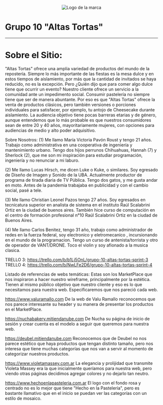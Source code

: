 <p align="center">
  <img src="https://github.com/christianpazos/grupo_10_altastortas/blob/main/public/img/LOGO%20TRANSPARENTE%20G10.png" alt="Logo de la marca"/>
</p>

# **Grupo 10 "Altas Tortas"**
---
# **Sobre el Sitio:**

"Altas Tortas" ofrece una amplia variedad de productos del mundo de la repostería. 
Siempre lo más importante de las fiestas es la mesa dulce y en estos tiempos de aislamiento, por más que
la cantidad de invitados se haya reducido, no es la excepción. Pero ¿Quién dijo que para comer algo dulce tiene que ocurrir un evento?
Nuestro cliente ofrece un servicio a la comunidad ante un impedimento social. Consumir pastelería no siempre tiene
que ser de manera abuntante. Por eso es que "Altas Tortas" ofrece  la venta de productos clásicos, pero también versiones o porciones 
individuales para satisfacer, por ejemplo, tu antojo de Cheesecake durante aislamiento. 
La audiencia objetivo tiene pocas barreras etarias y de género, aunque entendemos que lo más probable es que nuestros 
consumidores sean de entre 20 y 40 años, mayoritariamente mujeres, con opciones para audiencias de medio y alto poder adquisitivo.

Sobre Nosotros:
(1) Me llamo María Victoria Pavón Roust y tengo 21 años. Trabajo como administrativa en una cooperativa de ingeniería y mantenimiento urbano.
Tengo dos hijos perrunos Chihuahuas, Hannah (7) y Sherlock (2), que me son mi inspiración para estudiar programación, ingeniería y no renunciar a mi laburo.

(2) Me llamo Lucas Hirsch, me dicen Luke o Kuke, o similares. Soy egresado de Diseño de Imagen y Sonido de la UBA. Actualmente productor de programa de tirada diaria de TV Pública. Tengo dos gatos, y me gusta andar en moto. Antes de la pandemia trabajaba en publicidad y con el cambio social, pasé a tele.

(3) Me llamo Christian Leonel Pazos tengo 27 años. Soy egresados en tecnicatura superior en analista de sistema en el instituto Raúl Scalabrini Ortiz en la ciudad de buenos aires.  También hice curso de computación en el centro de formación profesional n°10 Raúl Scalabrini Ortiz en la ciudad de Buenos Aires.

(4) Me llamo Carlos Benitez, tengo 31 año, trabajo como administrador de redes en la fuerza federal, soy electronico y eletromecanico , incursionando en el mundo de la programacion. Tengo un curso de antenista/torrista y otro de operador de VANT/DRONE. Toco el violin y soy afionado a la musica clasica. 

TRELLO 3: https://trello.com/b/b1Lj5OnL/grupo-10-altas-tortas-sprint-3
TRELLO 4: https://trello.com/b/NwLFe2D6/grupo-10-altas-tortas-sprint-4

Listado de referencias de webs temáticas: Estas son los MarketPlace que nos inspiraron a hacer nuestro wireframe, principalmente por la estética. Tienen al mismo público objetivo que nuestro cliente y eso es lo que necesitamos para nuestra web. Especificaremos que nos pareció cada web.

https://www.valuramallo.com              De la web de Valu Ramallo reconocemos que nos parece interesante su header y su manera de presentar los productos en el MarketPlace.

https://nuchabakery.mitiendanube.com     De Nucha su página de inicio de sesión y crear cuenta es el modelo a seguir que queremos para nuestra web.

https://deubel.mitiendanube.com          Reconocemos que de Deubel no nos parece estético que haya productos que tengan distinto tamaño, pero nos interesa que tiene muchas categorías que nos van a servir al momento de categorizar nuestros productos.

https://www.violetamassey.com.ar          La elegancia y prolijidad que transmite Violeta Massey era la que inicialmente queríamos para nuestra web, pero viendo otras páginas decidimos agregar colores y no dejarlo tan neutro.

https://www.hechoenlapasteleria.com.ar    El logo con el fondo rosa y centrado no es lo mejor que tiene "Hecho en la Pastelería", pero es bastante llamativo que en el inicio se puedan ver las categorías con un estilo de mosaico. 
